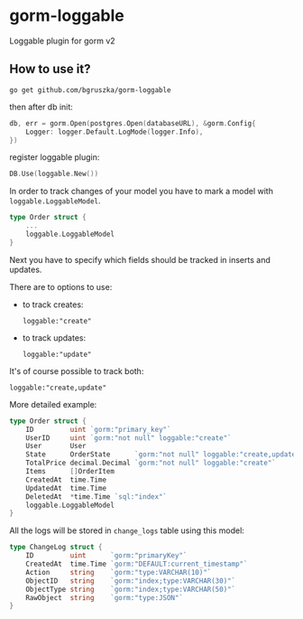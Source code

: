 # gorm-loggable
Loggable plugin for gorm v2

## How to use it?
```
go get github.com/bgruszka/gorm-loggable
```

then after db init:
```go
db, err = gorm.Open(postgres.Open(databaseURL), &gorm.Config{
    Logger: logger.Default.LogMode(logger.Info),
})
```

register loggable plugin:

```go
DB.Use(loggable.New())
```

In order to track changes of your model you have to mark a model with `loggable.LoggableModel`.

```go
type Order struct {
    ...
    loggable.LoggableModel
}
```

Next you have to specify which fields should be tracked in inserts and updates.

There are to options to use:
* to track creates:
  ```
  loggable:"create"
  ```

* to track updates:
  ```
  loggable:"update"
  ```

It's of course possible to track both:
```
loggable:"create,update"
```

More detailed example:

```go
type Order struct {
    ID         uint `gorm:"primary_key"`
    UserID     uint `gorm:"not null" loggable:"create"`
    User       User
    State      OrderState      `gorm:"not null" loggable:"create,update"`
    TotalPrice decimal.Decimal `gorm:"not null" loggable:"create"`
    Items      []OrderItem
    CreatedAt  time.Time
    UpdatedAt  time.Time
    DeletedAt  *time.Time `sql:"index"`
    loggable.LoggableModel
}
```

All the logs will be stored in `change_logs` table using this model:
```go
type ChangeLog struct {
    ID         uint      `gorm:"primaryKey"`
    CreatedAt  time.Time `gorm:"DEFAULT:current_timestamp"`
    Action     string    `gorm:"type:VARCHAR(10)"`
    ObjectID   string    `gorm:"index;type:VARCHAR(30)"`
    ObjectType string    `gorm:"index;type:VARCHAR(50)"`
    RawObject  string    `gorm:"type:JSON"`
}
```
